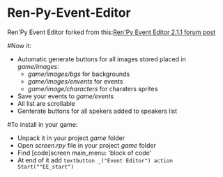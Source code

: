 # Ren-Py-Event-Editor
Ren'Py Event Editor forked from this:[Ren'Py Event Editor 2.1.1 forum post][1]

#Now it:
- Automatic generate buttons for all images stored placed in *game/images*:
  - *game/images/bgs* for backgrounds
  - *game/images/envents* for events
  - *game/image/characters* for charaters sprites
- Save your events to *game/events*
- All list are scrollable
- Genterate buttons for all spekers added to speakers list


#To install in your game:
- Unpack it in your project *game* folder 
- Open *screen.rpy* file in your project *game* folder
- Find [code]screen main_menu: 'block of code'
- At end of it add `textbutton _("Event Editor") action Start(""EE_start")`

[1]:[http://lemmasoft.renai.us/forums/viewtopic.php?f=51&t=24108#p374045]
